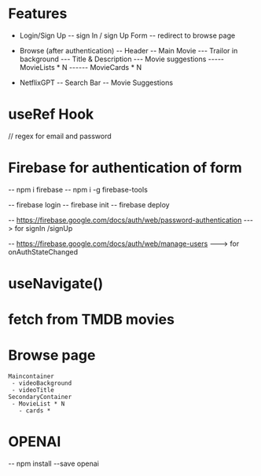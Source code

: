 
# Features

- Login/Sign Up
    -- sign In / sign Up Form
    -- redirect to browse page

- Browse (after authentication)
    -- Header
    -- Main Movie
          --- Trailor in background
          --- Title & Description
          --- Movie suggestions
               ----- MovieLists * N
                 ------ MovieCards * N

- NetflixGPT
   -- Search Bar
   -- Movie Suggestions

# useRef Hook

// regex for email and password

# Firebase for authentication of form

-- npm i firebase
-- npm i -g firebase-tools

 -- firebase login
 -- firebase init
 -- firebase deploy

 -- https://firebase.google.com/docs/auth/web/password-authentication ---> for signIn /signUp

 -- https://firebase.google.com/docs/auth/web/manage-users ---> for onAuthStateChanged

 # useNavigate()

 # fetch from TMDB movies

 # Browse page
    Maincontainer
     - videoBackground
     - videoTitle
    SecondaryContainer
     - MovieList * N
       - cards * 

# OPENAI
 
 -- npm install --save openai